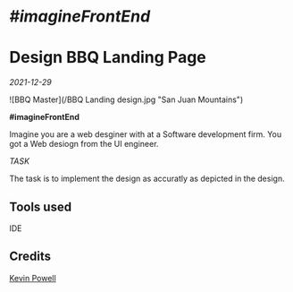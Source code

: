 # *#imagineFrontEnd*
# Design BBQ Landing Page
*2021-12-29*

![BBQ Master](/BBQ Landing design.jpg "San Juan Mountains")


**#imagineFrontEnd**

Imagine you are a web desginer with at a Software development firm. You got a Web desiogn from the UI engineer. 

*TASK*

The task is to implement the design as accuratly as depicted in the design.


## Tools used
IDE

## Credits
[Kevin Powell](https://scrimba.com/learn/frontend)

